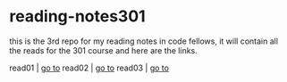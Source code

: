 # reading-notes301

this is the 3rd repo for my reading notes in code fellows, it will contain all the reads for the 301 course and here are the links.

read01 | [go to](https://lawrenceabudubai.github.io/reading-notes301/read01)
read02 | [go to](https://lawrenceabudubai.github.io/reading-notes301/read02)
read03 | [go to](https://lawrenceabudubai.github.io/reading-notes301/read03)